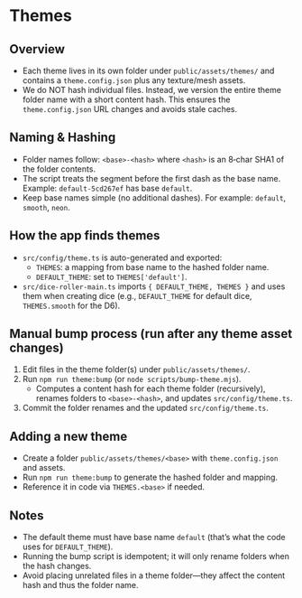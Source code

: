 Themes
======

Overview
--------
- Each theme lives in its own folder under `public/assets/themes/` and contains a `theme.config.json` plus any texture/mesh assets.
- We do NOT hash individual files. Instead, we version the entire theme folder name with a short content hash. This ensures the `theme.config.json` URL changes and avoids stale caches.

Naming & Hashing
----------------
- Folder names follow: `<base>-<hash>` where `<hash>` is an 8‑char SHA1 of the folder contents.
- The script treats the segment before the first dash as the base name. Example: `default-5cd267ef` has base `default`.
- Keep base names simple (no additional dashes). For example: `default`, `smooth`, `neon`.

How the app finds themes
------------------------
- `src/config/theme.ts` is auto-generated and exported:
  - `THEMES`: a mapping from base name to the hashed folder name.
  - `DEFAULT_THEME`: set to `THEMES['default']`.
- `src/dice-roller-main.ts` imports `{ DEFAULT_THEME, THEMES }` and uses them when creating dice (e.g., `DEFAULT_THEME` for default dice, `THEMES.smooth` for the D6).

Manual bump process (run after any theme asset changes)
------------------------------------------------------
1. Edit files in the theme folder(s) under `public/assets/themes/`.
2. Run `npm run theme:bump` (or `node scripts/bump-theme.mjs`).
   - Computes a content hash for each theme folder (recursively), renames folders to `<base>-<hash>`, and updates `src/config/theme.ts`.
3. Commit the folder renames and the updated `src/config/theme.ts`.

Adding a new theme
------------------
- Create a folder `public/assets/themes/<base>` with `theme.config.json` and assets.
- Run `npm run theme:bump` to generate the hashed folder and mapping.
- Reference it in code via `THEMES.<base>` if needed.

Notes
-----
- The default theme must have base name `default` (that’s what the code uses for `DEFAULT_THEME`).
- Running the bump script is idempotent; it will only rename folders when the hash changes.
- Avoid placing unrelated files in a theme folder—they affect the content hash and thus the folder name.

